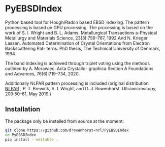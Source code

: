 # PyEBSDIndex

Python based tool for Hough/Radon based EBSD indexing. The pattern processing is based on GPU processing. The processing is based on the work of S. I. Wright and B. L. Adams. Metallurgical Transactions a-Physical Metallurgy and Materials Science, 23(3):759–767, 1992 
And
N. Krieger Lassen. Automated Determination of Crystal Orientations from Electron Backscattering Pat- terns. PhD thesis, The Technical University of Denmark, 1994.

The band indexing is achieved through triplet voting using the methods outlined by A. Morawiec. Acta Crystallo- graphica Section A Foundations and Advances, 76(6):719–734, 2020.

Additionally NLPAR pattern processing is included (original distribution [NLPAR](https://github.com/USNavalResearchLaboratory/NLPAR) ; P. T. Brewick, S. I. Wright, and D. J. Rowenhorst. Ultramicroscopy, 200:50–61, May 2019.)



## Installation

The package only be installed from source at the moment:

```bash
git clone https://github.com/drowenhorst-nrl/PyEBSDIndex
cd PyEBSDIndex
pip install --editable .
```
